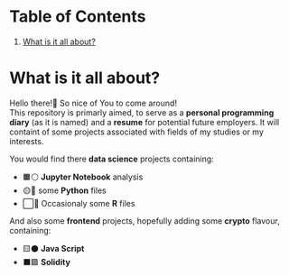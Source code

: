 # Table of Contents
1. [What is it all about?](#intro)

# What is it all about?
Hello there!:wave: So nice of You to come around!  
This repository is primarly aimed, to serve as a **personal programming diary** (as it is named) and a **resume** for potential future employers. It will containt of some projects associated with fields of my studies or my interests.    

You would find there **data science** projects containing:  
* :orange_square::white_circle: **Jupyter Notebook** analysis  
* :yellow_circle::large_blue_circle: some **Python** files  
* :white_large_square::large_blue_circle: Occasionaly some **R** files  

And also some **frontend** projects, hopefully adding some **crypto** flavour, containing:
* :yellow_square::black_circle: **Java Script**
* :black_large_square::purple_square: **Solidity**
